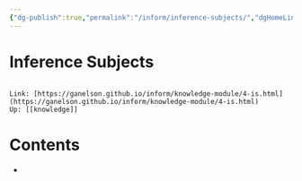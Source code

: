 ```yaml
---
{"dg-publish":true,"permalink":"/inform/inference-subjects/","dgHomeLink":true,"dgPassFrontmatter":false}
---
```


# Inference Subjects
```ad-info

Link: [https://ganelson.github.io/inform/knowledge-module/4-is.html](https://ganelson.github.io/inform/knowledge-module/4-is.html)
Up: [[knowledge]]
```

# Contents
- 